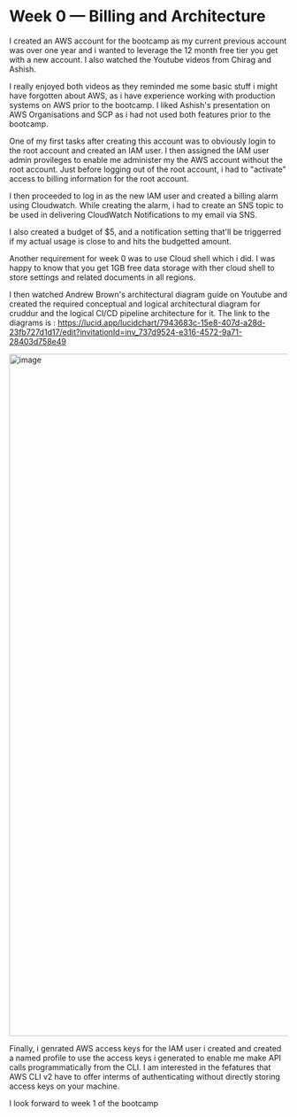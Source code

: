 # Week 0 — Billing and Architecture

I created an AWS account for the bootcamp as my current previous account was over one year and i wanted to leverage the 12 month free tier you get with a new account. I also watched the Youtube videos from Chirag and Ashish.

I really enjoyed both videos as they reminded me some basic stuff i might have forgotten about AWS, as i have experience working with production systems on AWS prior to the bootcamp. I liked Ashish's presentation on AWS Organisations and SCP as i had not used both features prior to the bootcamp.

One of my first tasks after creating this account was to obviously login to the root account and created an IAM user. I then assigned the IAM user admin provileges to enable me administer my the AWS account without the root account. Just before logging out of the root account, i had to "activate" access to billing information for the root account.

I then proceeded to log in as the new IAM user and created a billing alarm using Cloudwatch. While creating the alarm, i had to create an SNS topic to be used in delivering CloudWatch Notifications to my email via SNS.

I also created a budget of $5, and a notification setting that'll be triggerred if my actual usage is close to and hits the budgetted amount.

Another requirement for week 0 was to use Cloud shell which i did. I was happy to know that you get 1GB free data storage with ther cloud shell to store settings and related documents in all regions.


I then watched Andrew Brown's architectural diagram guide on Youtube and created the required conceptual and logical architectural diagram for cruddur and the logical CI/CD pipeline architecture for it. The link to the diagrams is : https://lucid.app/lucidchart/7943683c-15e8-407d-a28d-23fb727d1d17/edit?invitationId=inv_737d9524-e316-4572-9a71-28403d758e49

<img width="1232" alt="image" src="https://user-images.githubusercontent.com/112012120/220642838-d61bd066-8d1b-4be7-a65e-e6993ebf48eb.png">


Finally, i genrated AWS access keys for the IAM user i created and created a named profile to use the access keys i generated to enable me make API calls programmatically from the CLI. I am interested in the fefatures that AWS CLI v2 have to offer interms of authenticating without directly storing access keys on your machine.

I look forward to week 1 of the bootcamp




